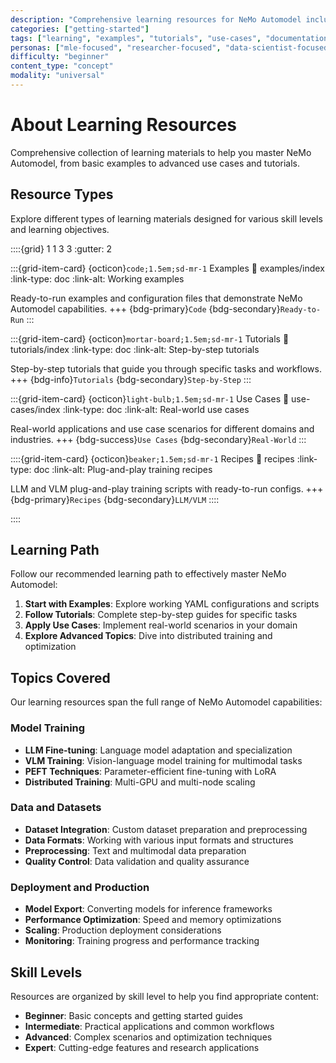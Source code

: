 ```yaml
---
description: "Comprehensive learning resources for NeMo Automodel including examples, tutorials, and practical use cases for fine-tuning and training."
categories: ["getting-started"]
tags: ["learning", "examples", "tutorials", "use-cases", "documentation", "overview"]
personas: ["mle-focused", "researcher-focused", "data-scientist-focused", "enterprise-focused"]
difficulty: "beginner"
content_type: "concept"
modality: "universal"
---
```


# About Learning Resources

Comprehensive collection of learning materials to help you master NeMo Automodel, from basic examples to advanced use cases and tutorials.

## Resource Types

Explore different types of learning materials designed for various skill levels and learning objectives.

::::{grid} 1 1 3 3
:gutter: 2

:::{grid-item-card} {octicon}`code;1.5em;sd-mr-1` Examples
:link: examples/index
:link-type: doc
:link-alt: Working examples

Ready-to-run examples and configuration files that demonstrate NeMo Automodel capabilities.
+++
{bdg-primary}`Code`
{bdg-secondary}`Ready-to-Run`
:::

:::{grid-item-card} {octicon}`mortar-board;1.5em;sd-mr-1` Tutorials
:link: tutorials/index
:link-type: doc
:link-alt: Step-by-step tutorials

Step-by-step tutorials that guide you through specific tasks and workflows.
+++
{bdg-info}`Tutorials`
{bdg-secondary}`Step-by-Step`
:::

:::{grid-item-card} {octicon}`light-bulb;1.5em;sd-mr-1` Use Cases
:link: use-cases/index
:link-type: doc
:link-alt: Real-world use cases

Real-world applications and use case scenarios for different domains and industries.
+++
{bdg-success}`Use Cases`
{bdg-secondary}`Real-World`
:::

::::{grid-item-card} {octicon}`beaker;1.5em;sd-mr-1` Recipes
:link: recipes
:link-type: doc
:link-alt: Plug-and-play training recipes

LLM and VLM plug-and-play training scripts with ready-to-run configs.
+++
{bdg-primary}`Recipes`
{bdg-secondary}`LLM/VLM`
::::

::::

## Learning Path

Follow our recommended learning path to effectively master NeMo Automodel:

1. **Start with Examples**: Explore working YAML configurations and scripts
2. **Follow Tutorials**: Complete step-by-step guides for specific tasks
3. **Apply Use Cases**: Implement real-world scenarios in your domain
4. **Explore Advanced Topics**: Dive into distributed training and optimization

## Topics Covered

Our learning resources span the full range of NeMo Automodel capabilities:

### Model Training
- **LLM Fine-tuning**: Language model adaptation and specialization
- **VLM Training**: Vision-language model training for multimodal tasks
- **PEFT Techniques**: Parameter-efficient fine-tuning with LoRA
- **Distributed Training**: Multi-GPU and multi-node scaling

### Data and Datasets
- **Dataset Integration**: Custom dataset preparation and preprocessing
- **Data Formats**: Working with various input formats and structures
- **Preprocessing**: Text and multimodal data preparation
- **Quality Control**: Data validation and quality assurance

### Deployment and Production
- **Model Export**: Converting models for inference frameworks
- **Performance Optimization**: Speed and memory optimizations
- **Scaling**: Production deployment considerations
- **Monitoring**: Training progress and performance tracking

## Skill Levels

Resources are organized by skill level to help you find appropriate content:

- **Beginner**: Basic concepts and getting started guides
- **Intermediate**: Practical applications and common workflows
- **Advanced**: Complex scenarios and optimization techniques
- **Expert**: Cutting-edge features and research applications